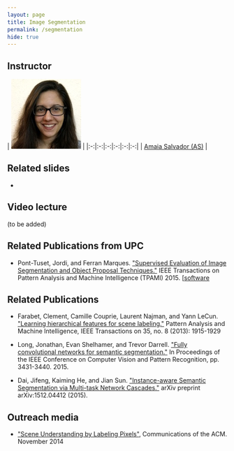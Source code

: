 ```yaml
---
layout: page
title: Image Segmentation
permalink: /segmentation
hide: true
---
```


## Instructor

| ![AmaiaSalvador][AmaiaSalvador-photo]  |
|:-:|:-:|:-:|:-:|:-:|:-:|
 | [Amaia Salvador (AS)][AmaiaSalvador-web] |

[AmaiaSalvador-web]: https://imatge.upc.edu/web/people/amaia-salvador

[AmaiaSalvador-photo]: img/instructors/AmaiaSalvador.jpg "Amaia Salvador"

## Related slides

*
## Video lecture

(to be added)

## Related Publications from UPC

* Pont-Tuset, Jordi, and Ferran Marques. ["Supervised Evaluation of Image Segmentation and Object Proposal Techniques."](http://www.vision.ee.ethz.ch/~biwiproposals/seism/pdf/PontMarquesPAMI2015.pdf) IEEE Transactions on Pattern Analysis and Machine Intelligence (TPAMI) 2015. [[software](http://www.vision.ee.ethz.ch/~biwiproposals/seism/)

## Related Publications

* Farabet, Clement, Camille Couprie, Laurent Najman, and Yann LeCun. ["Learning hierarchical features for scene labeling."](http://www.clement.farabet.net/research.html#parsing) Pattern Analysis and Machine Intelligence, IEEE Transactions on 35, no. 8 (2013): 1915-1929

* Long, Jonathan, Evan Shelhamer, and Trevor Darrell. ["Fully convolutional networks for semantic segmentation."](http://www.cv-foundation.org/openaccess/content_cvpr_2015/html/Long_Fully_Convolutional_Networks_2015_CVPR_paper.html) In Proceedings of the IEEE Conference on Computer Vision and Pattern Recognition, pp. 3431-3440. 2015.

* Dai, Jifeng, Kaiming He, and Jian Sun. ["Instance-aware Semantic Segmentation via Multi-task Network Cascades."](http://arxiv.org/abs/1512.04412) arXiv preprint arXiv:1512.04412 (2015).

## Outreach media

* ["Scene Understanding by Labeling Pixels"](https://vimeo.com/109982315), Communications of the ACM. November 2014
